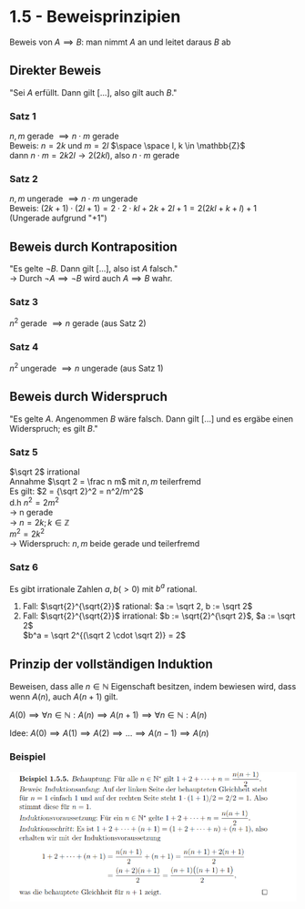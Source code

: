 # 1.5 - Beweisprinzipien
Beweis von $A \implies B$: man nimmt $A$ an und leitet daraus $B$ ab


## Direkter Beweis
"Sei $A$ erfüllt. Dann gilt [...], also gilt auch $B$."

### Satz 1
$n, m$ gerade $\implies n \cdot m$ gerade  
Beweis: $n = 2k$ und $m = 2l$ $\space \space l, k \in \mathbb{Z}$   
dann $n \cdot m = 2k2l \rightarrow 2(2kl)$, also $n \cdot m$ gerade

### Satz 2
$n, m$ ungerade $\implies n \cdot m$ ungerade  
Beweis:
$(2k + 1) \cdot (2l + 1) = 2 \cdot 2 \cdot kl + 2k + 2l + 1 = 2(2kl + k + l) + 1$  
(Ungerade aufgrund "$+1$")


## Beweis durch Kontraposition
"Es gelte $\lnot B$. Dann gilt [...], also ist $A$ falsch."  
$\rightarrow$ Durch $\lnot A \implies \lnot B$ wird auch $A \implies B$ wahr.

### Satz 3
$n^2$ gerade $\implies n$ gerade (aus Satz 2)

### Satz 4
$n^2$ ungerade $\implies n$ ungerade (aus Satz 1)


## Beweis durch Widerspruch
"Es gelte $A$. Angenommen $B$ wäre falsch. Dann gilt [...] und es ergäbe einen
Widerspruch; es gilt $B$."

### Satz 5
$\sqrt 2$ irrational  
Annahme $\sqrt 2 = \frac n m$ mit $n, m$ teilerfremd  
Es gilt: $2 = {\sqrt 2}^2 = n^2/m^2$  
d.h $n^2 = 2m^2$   
$\rightarrow$ n gerade  
$\rightarrow$ $n = 2k; k \in \mathbb{Z}$  
$m^2 = 2k^2$  
$\rightarrow$ Widerspruch: $n, m$ beide gerade und teilerfremd

### Satz 6
Es gibt irrationale Zahlen $a, b (>0)$ mit $b^a$ rational.  
1. Fall: $\sqrt{2}^{\sqrt{2}}$ rational: $a := \sqrt 2, b := \sqrt 2$
2. Fall: $\sqrt{2}^{\sqrt{2}}$ irrational:
   $b := \sqrt{2}^{\sqrt 2}$, $a := \sqrt 2$  
   $b^a = \sqrt 2^{(\sqrt 2 \cdot \sqrt 2)} = 2$


## Prinzip der vollständigen Induktion
Beweisen, dass alle $n \in \mathbb{N}$ Eigenschaft besitzen, indem bewiesen
wird, dass wenn $A(n)$, auch $A(n+1)$ gilt.  

$A(0) \implies \forall n \in \mathbb{N}: A(n) \implies A(n+1) \implies \forall n \in \mathbb{N}: A(n)$

Idee:
$A(0) \implies A(1) \implies A(2) \implies ... \implies A(n - 1) \implies A(n)$

### Beispiel
![](1.5/example.png)
